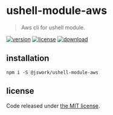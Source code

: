 # ushell-module-aws
> Aws cli for ushell module.

[![version][version-image]][version-url]
[![license][license-image]][license-url]
[![download][download-image]][download-url]

## installation
```shell
npm i -S @jswork/ushell-module-aws
```

## license
Code released under [the MIT license](https://github.com/afeiship/ushell-module-aws/blob/master/LICENSE.txt).

[version-image]: https://img.shields.io/npm/v/@jswork/ushell-module-aws
[version-url]: https://npmjs.org/package/@jswork/ushell-module-aws

[license-image]: https://img.shields.io/npm/l/@jswork/ushell-module-aws
[license-url]: https://github.com/afeiship/ushell-module-aws/blob/master/LICENSE.txt

[download-image]: https://img.shields.io/npm/dm/@jswork/ushell-module-aws
[download-url]: https://www.npmjs.com/package/@jswork/ushell-module-aws
